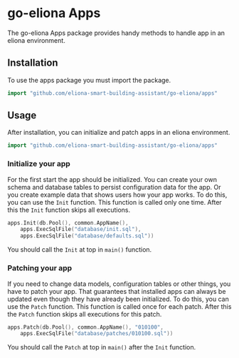 # go-eliona Apps 
The go-eliona Apps package provides handy methods to handle app in an eliona environment.

## Installation
To use the apps package you must import the package.

```go
import "github.com/eliona-smart-building-assistant/go-eliona/apps"
```

## Usage

After installation, you can initialize and patch apps in an eliona environment. 

```go
import "github.com/eliona-smart-building-assistant/go-eliona/apps"
```

### Initialize your app

For the first start the app should be initialized. You can create your own schema and database tables to
persist configuration data for the app. Or you create example data that shows users how your app works.
To do this, you can use the `Init` function. This function is called only one time. After this the `Init` function skips all executions.

```go
apps.Init(db.Pool(), common.AppName(),
    apps.ExecSqlFile("database/init.sql"),
    apps.ExecSqlFile("database/defaults.sql"))
```

You should call the `Init` at top in `main()` function.

### Patching your app

If you need to change data models, configuration tables or other things, you have to patch your app. That guarantees that installed apps can always be updated even though they have already been initialized. To do this, you can use the `Patch` function. This function is called once for each patch. After this the `Patch` function skips all executions for this patch.

```go
apps.Patch(db.Pool(), common.AppName(), "010100",
    apps.ExecSqlFile("database/patches/010100.sql"))
```

You should call the `Patch` at top in `main()` after the `Init` function.